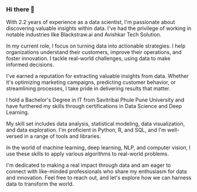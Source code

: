### Hi there 👋

<!--
**dipalimehta/dipalimehta** is a ✨ _special_ ✨ repository because its `README.md` (this file) appears on your GitHub profile.

Here are some ideas to get you started:

- 🔭 I’m currently working on ...
- 🌱 I’m currently learning ...
- 👯 I’m looking to collaborate on ...
- 🤔 I’m looking for help with ...
- 💬 Ask me about ...
- 📫 How to reach me: ...
- 😄 Pronouns: ...
- ⚡ Fun fact: ...
-->


With 2.2 years of experience as a data scientist, I'm passionate about discovering valuable insights within data. I've had the privilege of working in notable industries like Blackstraw.ai and Avishkar Tech Solution.

In my current role, I focus on turning data into actionable strategies. I help organizations understand their customers, improve their operations, and foster innovation. I tackle real-world challenges, using data to make informed decisions.

I've earned a reputation for extracting valuable insights from data. Whether it's optimizing marketing campaigns, predicting customer behavior, or streamlining processes, I take pride in delivering results that matter.

I hold a Bachelor's Degree in IT from Savitribai Phule Pune University and have furthered my skills through certifications in Data Science and Deep Learning.

My skill set includes data analysis, statistical modeling, data visualization, and data exploration. I'm proficient in Python, R, and SQL, and I'm well-versed in a range of tools and libraries.

In the world of machine learning, deep learning, NLP, and computer vision, I use these skills to apply various algorithms to real-world problems.

I'm dedicated to making a real impact through data and am eager to connect with like-minded professionals who share my enthusiasm for data and innovation. Feel free to reach out, and let's explore how we can harness data to transform the world.
